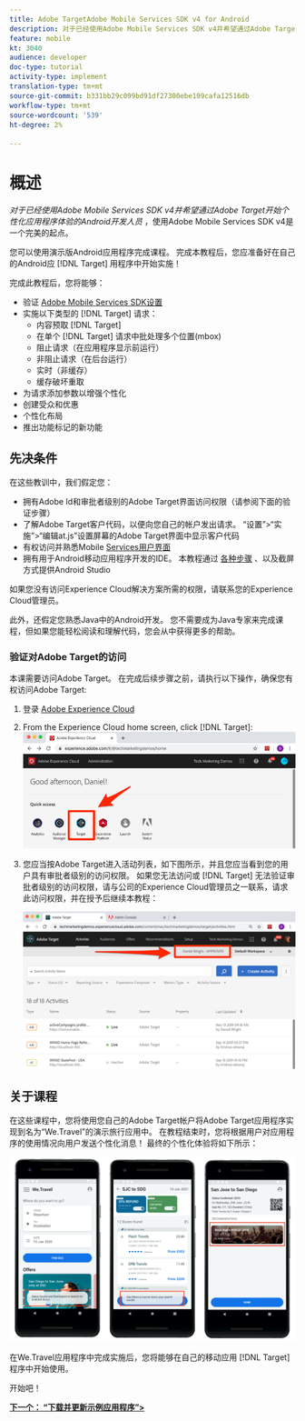 ```yaml
---
title: Adobe TargetAdobe Mobile Services SDK v4 for Android
description: 对于已经使用Adobe Mobile Services SDK v4并希望通过Adobe Target开始个性化应用程序体验的Android开发人员来说，使用Adobe Mobile Services SDK v4是完美的起点。
feature: mobile
kt: 3040
audience: developer
doc-type: tutorial
activity-type: implement
translation-type: tm+mt
source-git-commit: b331bb29c099bd91df27300ebe199cafa12516db
workflow-type: tm+mt
source-wordcount: '539'
ht-degree: 2%

---
```



# 概述

_对于已经使用Adobe Mobile Services SDK v4并希望通过Adobe Target开始个性化应用程序体验的Android开发人员_ ，使用Adobe Mobile Services SDK v4是一个完美的起点。

您可以使用演示版Android应用程序完成课程。 完成本教程后，您应准备好在自己的Android应 [!DNL Target] 用程序中开始实施！

完成此教程后，您将能够：

* 验证 [Adobe Mobile Services SDK设置](https://docs.adobe.com/content/help/en/mobile-services/android/getting-started-android/requirements.html)
* 实施以下类型的 [!DNL Target] 请求：
   * 内容预取 [!DNL Target]
   * 在单个 [!DNL Target] 请求中批处理多个位置(mbox)
   * 阻止请求（在应用程序显示前运行）
   * 非阻止请求（在后台运行）
   * 实时（非缓存）
   * 缓存破坏重取
* 为请求添加参数以增强个性化
* 创建受众和优惠
* 个性化布局
* 推出功能标记的新功能

## 先决条件

在这些教训中，我们假定您：

* 拥有Adobe Id和审批者级别的Adobe Target界面访问权限（请参阅下面的验证步骤）
* 了解Adobe Target客户代码，以便向您自己的帐户发出请求。 “设置”>“实施”>“编辑at.js”设置屏幕的Adobe Target界面中显示客户代码
* 有权访问并熟悉Mobile [Services用户界面](https://mobilemarketing.adobe.com)
* 拥有用于Android移动应用程序开发的IDE。 本教程通过 [各种步骤](https://developer.android.com/studio/install) 、以及截屏方式提供Android Studio

如果您没有访问Experience Cloud解决方案所需的权限，请联系您的Experience Cloud管理员。

此外，还假定您熟悉Java中的Android开发。 您不需要成为Java专家来完成课程，但如果您能轻松阅读和理解代码，您会从中获得更多的帮助。

### 验证对Adobe Target的访问

本课需要访问Adobe Target。 在完成后续步骤之前，请执行以下操作，确保您有权访问Adobe Target:

1. 登录 [Adobe Experience Cloud](https://experience.adobe.com/)
1. From the Experience Cloud home screen, click [!DNL Target]:
   ![Experience Cloud主屏幕](assets/aec_homeScreen_clickTarget.png)
1. 您应当按Adobe Target进入活动列表，如下图所示，并且您应当看到您的用户具有审批者级别的访问权限。 如果您无法访问或 [!DNL Target] 无法验证审批者级别的访问权限，请与公司的Experience Cloud管理员之一联系，请求此访问权限，并在授予后继续本教程：

   ![Adobe UI](assets/targetUI_approver.png)

## 关于课程

在这些课程中，您将使用您自己的Adobe Target帐户将Adobe Target应用程序实现到名为“We.Travel”的演示旅行应用中。 在教程结束时，您将根据用户对应用程序的使用情况向用户发送个性化消息！ 最终的个性化体验将如下所示：

![We.Travel应用程序最终版](assets/overview_final_result.jpg)

在We.Travel应用程序中完成实施后，您将能够在自己的移动应用 [!DNL Target] 程序中开始使用。

开始吧！

**[下一个： “下载并更新示例应用程序”>](download-and-update-the-sample-app.md)**
